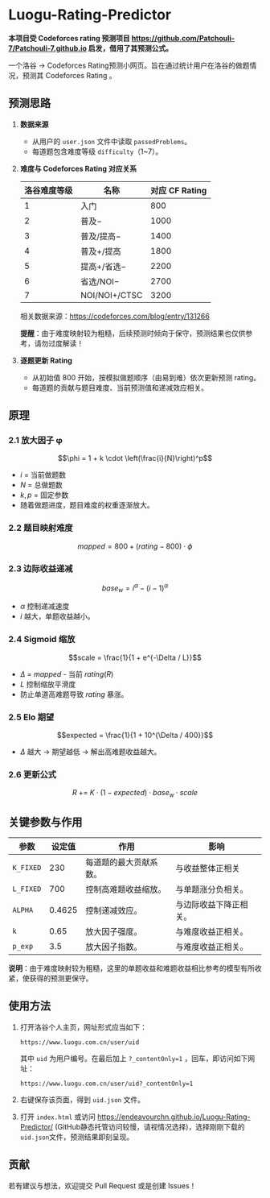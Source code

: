 # Luogu-Rating-Predictor

**本项目受 Codeforces rating 预测项目 https://github.com/Patchouli-7/Patchouli-7.github.io 启发，借用了其预测公式。**

一个洛谷 -> Codeforces Rating预测小网页。旨在通过统计用户在洛谷的做题情况，预测其 Codeforces Rating 。

## 预测思路

1. **数据来源**
   - 从用户的 `user.json` 文件中读取 `passedProblems`。
   - 每道题包含难度等级 `difficulty`（1~7）。

2. **难度与 Codeforces Rating 对应关系**

   | 洛谷难度等级 | 名称            | 对应 CF Rating |
   |-------------|-----------------|---------------|
   | 1           | 入门            | 800            |
   | 2           | 普及−           | 1000           |
   | 3           | 普及/提高−      | 1400           |
   | 4           | 普及+/提高      | 1800           |
   | 5           | 提高+/省选−     | 2200           |
   | 6           | 省选/NOI−       | 2700           |
   | 7           | NOI/NOI+/CTSC   | 3200           |

   相关数据来源：https://codeforces.com/blog/entry/131266

   **提醒**：由于难度映射较为粗糙，后续预测时倾向于保守，预测结果也仅供参考，请勿过度解读！

1. **逐题更新 Rating**
   - 从初始值 800 开始，按模拟做题顺序（由易到难）依次更新预测 rating。
   - 每道题的贡献与题目难度、当前预测值和递减效应相关。

## 原理
### 2.1 放大因子 φ
```math
\phi = 1 + k \cdot \left(\frac{i}{N}\right)^p
````

* $i$ = 当前做题数
* $N$ = 总做题数
* $k, p$ = 固定参数
* 随着做题进度，题目难度的权重逐渐放大。

### 2.2 题目映射难度

```math
mapped = 800 + (rating - 800) \cdot \phi
```

### 2.3 边际收益递减

```math
base_w = i^{\alpha} - (i-1)^{\alpha}
```

* $α$ 控制递减速度
* $i$ 越大，单题收益越小。

### 2.4 Sigmoid 缩放

```math
scale = \frac{1}{1 + e^{-\Delta / L}}
```

* $Δ$ = $mapped$ - 当前 $rating (R)$
* $L$ 控制缩放平滑度
* 防止单道高难题导致 $rating$ 暴涨。

### 2.5 Elo 期望

```math
expected = \frac{1}{1 + 10^{\Delta / 400}}
```

* $Δ$ 越大 → 期望越低 → 解出高难题收益越大。

### 2.6 更新公式

```math
R \;+=\; K \cdot (1 - expected) \cdot base_w \cdot scale
```

## 关键参数与作用

| 参数      | 设定值  | 作用                | 影响                 |
| --------- | ------ | ------------------- | ------------------- |
| `K_FIXED` | 230    | 每道题的最大贡献系数。| 与收益整体正相关     |
| `L_FIXED` | 700    | 控制高难题收益缩放。  | 与单题涨分负相关。   |
| `ALPHA`   | 0.4625 | 控制递减效应。       | 与边际收益下降正相关。|
| `k`       | 0.65   | 放大因子强度。       | 与难度收益正相关。    |
| `p_exp`   | 3.5    | 放大因子指数。       | 与难度收益正相关。    |

**说明**：由于难度映射较为粗糙，这里的单题收益和难题收益相比参考的模型有所收紧，使获得的预测更保守。

## 使用方法

1. 打开洛谷个人主页，网址形式应当如下：

   ```
   https://www.luogu.com.cn/user/uid
   ```

   其中 `uid` 为用户编号。在最后加上 `?_contentOnly=1` ，回车，即访问如下网址：

   ```
   https://www.luogu.com.cn/user/uid?_contentOnly=1
   ```

2. 右键保存该页面，得到 `uid.json` 文件。

3. 打开 `index.html` 或访问 https://endeavourchn.github.io/Luogu-Rating-Predictor/ (GitHub静态托管访问较慢，请视情况选择)，选择刚刚下载的`uid.json`文件，预测结果即刻呈现。

## 贡献

若有建议与想法，欢迎提交 Pull Request 或是创建 Issues！
